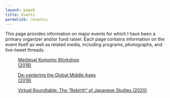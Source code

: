 ```yaml
---
layout: page0
title: Events
permalink: /events/
---
```


This page provides information on major events for which I have been a primary organizer and/or fund raiser. Each page contains information on the event itself as well as related media, including programs, photographs, and live-tweet threads.
<p></p>

<section class="thumbnail-grid flex">
			<a href="/events/komonjo18/" class="flex-item">
				<figure class="i4">
					<figcaption>Medieval Komonjo Workshop<br>(2018)</figcaption>
				</figure>
			</a>
      <p></p>
			<a href="/events/GMA/" class="flex-item">
				<figure class="i5">
					<figcaption>De-centering the Global Middle Ages<br>(2019)</figcaption>
				</figure>
			</a>
			<p></p>
			<a href="/events/AAS2020/" class="flex-item">
				<figure class="i6">
					<figcaption>Virtual Roundtable: The “Rebirth” of Japanese Studies (2020)</figcaption>
				</figure>
			</a>
</section>

